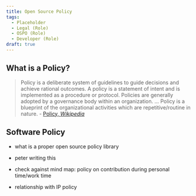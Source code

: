 ```yaml
---
title: Open Source Policy
tags:
  - Placeholder
  - Legal (Role)
  - OSPO (Role)
  - Developer (Role)
draft: true
---
```


## What is a Policy?

> Policy is a deliberate system of guidelines to guide decisions and achieve rational outcomes. A policy is a statement of intent and is implemented as a procedure or protocol. Policies are generally adopted by a governance body within an organization.  ... Policy is a blueprint of the organizational activities which are repetitive/routine in nature. - [Policy, _Wikipedia_](https://en.wikipedia.org/wiki/Policy)

## Software Policy




- what is a proper open source policy library

- peter writing this

- check against mind map: policy on contribution during personal time/work time

- relationship with IP policy